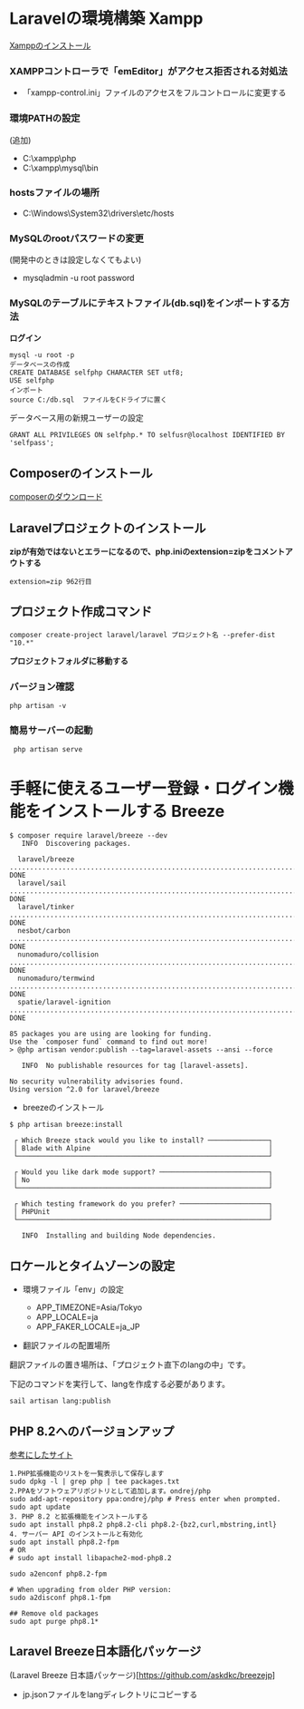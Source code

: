 # Laravelの環境構築 Xampp

[Xamppのインストール](https://www.apachefriends.org/jp/download.html)

### XAMPPコントローラで「emEditor」がアクセス拒否される対処法	

-	「xampp-control.ini」ファイルのアクセスをフルコントロールに変更する

### 環境PATHの設定

(追加)
- C:\xampp\php
- C:\xampp\mysql\bin

### hostsファイルの場所

- C:\Windows\System32\drivers\etc/hosts

### MySQLのrootパスワードの変更
(開発中のときは設定しなくてもよい)

- mysqladmin -u root password

### MySQLのテーブルにテキストファイル(db.sql)をインポートする方法

**ログイン**

```
mysql -u root -p
データベースの作成
CREATE DATABASE selfphp CHARACTER SET utf8;
USE selfphp
インポート
source C:/db.sql  ファイルをCドライブに置く
```

データベース用の新規ユーザーの設定

```
GRANT ALL PRIVILEGES ON selfphp.* TO selfusr@localhost IDENTIFIED BY 'selfpass';
```

## Composerのインストール

[composerのダウンロード](https://getcomposer.org/download/)

## Laravelプロジェクトのインストール

**zipが有効ではないとエラーになるので、php.iniのextension=zipをコメントアウトする**

```
extension=zip 962行目
```

## プロジェクト作成コマンド

```
composer create-project laravel/laravel プロジェクト名 --prefer-dist "10.*"
```

**プロジェクトフォルダに移動する**

### バージョン確認

```
php artisan -v
```

### 簡易サーバーの起動

```
 php artisan serve
```


# 手軽に使えるユーザー登録・ログイン機能をインストールする Breeze

```
$ composer require laravel/breeze --dev
   INFO  Discovering packages.  

  laravel/breeze .................................................................................................................. DONE
  laravel/sail .................................................................................................................... DONE
  laravel/tinker .................................................................................................................. DONE
  nesbot/carbon ................................................................................................................... DONE
  nunomaduro/collision ............................................................................................................ DONE
  nunomaduro/termwind ............................................................................................................. DONE
  spatie/laravel-ignition ......................................................................................................... DONE

85 packages you are using are looking for funding.
Use the `composer fund` command to find out more!
> @php artisan vendor:publish --tag=laravel-assets --ansi --force

   INFO  No publishable resources for tag [laravel-assets].  

No security vulnerability advisories found.
Using version ^2.0 for laravel/breeze
```

- breezeのインストール

```
$ php artisan breeze:install

 ┌ Which Breeze stack would you like to install? ───────────────┐
 │ Blade with Alpine                                            │
 └──────────────────────────────────────────────────────────────┘

 ┌ Would you like dark mode support? ───────────────────────────┐
 │ No                                                           │
 └──────────────────────────────────────────────────────────────┘

 ┌ Which testing framework do you prefer? ──────────────────────┐
 │ PHPUnit                                                      │
 └──────────────────────────────────────────────────────────────┘

   INFO  Installing and building Node dependencies.  
```

## ロケールとタイムゾーンの設定

- 環境ファイル「env」の設定
    - APP_TIMEZONE=Asia/Tokyo
    - APP_LOCALE=ja
    - APP_FAKER_LOCALE=ja_JP

- 翻訳ファイルの配置場所

翻訳ファイルの置き場所は、「プロジェクト直下のlangの中」です。

下記のコマンドを実行して、langを作成する必要があります。

```
sail artisan lang:publish
```

## PHP 8.2へのバージョンアップ

[参考にしたサイト](https://php.watch/articles/install-php82-ubuntu-debian)
```
1.PHP拡張機能のリストを一覧表示して保存します
sudo dpkg -l | grep php | tee packages.txt
2.PPAをソフトウェアリポジトリとして追加します。ondrej/php
sudo add-apt-repository ppa:ondrej/php # Press enter when prompted.
sudo apt update
3. PHP 8.2 と拡張機能をインストールする
sudo apt install php8.2 php8.2-cli php8.2-{bz2,curl,mbstring,intl}
4. サーバー API のインストールと有効化
sudo apt install php8.2-fpm
# OR
# sudo apt install libapache2-mod-php8.2

sudo a2enconf php8.2-fpm

# When upgrading from older PHP version:
sudo a2disconf php8.1-fpm

## Remove old packages
sudo apt purge php8.1*
```

## Laravel Breeze日本語化パッケージ

(Laravel Breeze 日本語パッケージ)[https://github.com/askdkc/breezejp]

- jp.jsonファイルをlangディレクトリにコピーする